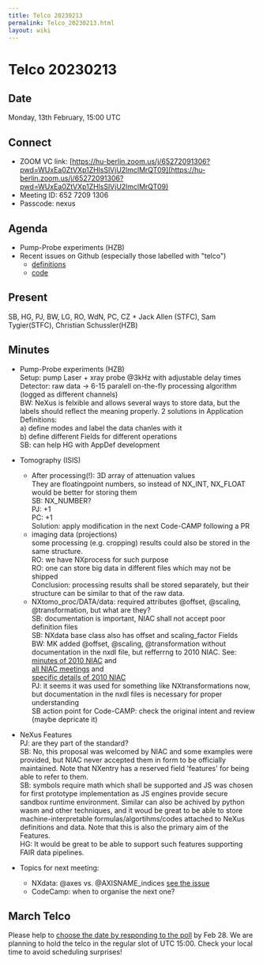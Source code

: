 ```yaml
---
title: Telco 20230213
permalink: Telco_20230213.html
layout: wiki
---
```

Telco 20230213
==============

Date
----

Monday, 13th February, 15:00 UTC


Connect
-------
* ZOOM VC link: [https://hu-berlin.zoom.us/j/65272091306?pwd=WUxEa0ZtVXp1ZHlsSlVjU2lmclMrQT09](https://hu-berlin.zoom.us/j/65272091306?pwd=WUxEa0ZtVXp1ZHlsSlVjU2lmclMrQT09)
* Meeting ID: 652 7209 1306
* Passcode: nexus

Agenda
------

* Pump-Probe experiments (HZB)
* Recent issues on Github (especially those labelled with "telco")
  * [definitions](https://github.com/nexusformat/definitions/issues?q=is%3Aopen+is%3Aissue)
  * [code](https://github.com/nexusformat/code/issues?q=is%3Aopen+is%3Aissue)

Present
-------

SB, HG, PJ, BW, LG, RO, WdN, PC, CZ + Jack Allen (STFC), Sam Tygier(STFC), Christian Schussler(HZB)

Minutes
-------

* Pump-Probe experiments (HZB)  
Setup: pump Laser + xray probe @3kHz with adjustable delay times  
Detector: raw data -> 6-15 paralell on-the-fly processing algorithm (logged as different channels)  
BW: NeXus is felxible and allows several ways to store data, but the labels should reflect the meaning properly. 2 solutions in Application Definitions:  
a) define modes and label the data chanles with it  
b) define different Fields for different operations  
SB: can help HG with AppDef development

* Tomography (ISIS)  
  * After processing(!): 3D array of attenuation values  
They are floatingpoint numbers, so instead of NX_INT, NX_FLOAT would be better for storing them  
SB: NX_NUMBER?  
PJ: +1  
PC: +1  
Solution: apply modification in the next Code-CAMP following a PR  
  * imaging data (projections)  
some processing (e.g. cropping) results could also be stored in the same structure.  
RO: we have NXprocess for such purpose  
RO: one can store big data in different files which may not be shipped  
Conclusion: processing results shall be stored separately, but their structure can be similar to that of the raw data.    
  * NXtomo_proc/DATA/data: required attributes @offset, @scaling, @transformation, but what are they?  
SB: documentation is important, NIAC shall not accept poor definition files  
SB: NXdata base class also has offset and scaling_factor Fields  
BW: MK added @offset, @scaling, @transformation without documentation in the nxdl file, but refferrng to 2010 NIAC. See:  
[minutes of 2010 NIAC](https://github.com/nexusformat/wiki/blob/master/content/NIAC2010.md) and  
[all NIAC meetings](https://www.nexusformat.org/NIAC.html) and  
[specific details of 2010 NIAC](http://lns00.psi.ch/nexus2010/)  
PJ: it seems it was used for something like NXtransformations now, but documentation in the nxdl files is necessary for proper understanding  
SB action point for Code-CAMP: check the original intent and review (maybe depricate it)

* NeXus Features  
PJ: are they part of the standard?  
SB: No, this proposal was welcomed by NIAC and some examples were provided, but NIAC never accepted them in form to be officially maintained. Note that  NXentry has a reserved field 'features' for being able to refer to them.  
SB: symbols require math which shall be supported and JS was chosen for first prototype implementation as JS engines provide secure sandbox runtime environment. Similar can also be achived by python wasm and other techniques, and it woud be great to be able to store machine-interpretable formulas/algortihms/codes attached to NeXus definitions and data. Note that this is also the primary aim of the Features.  
HG: It would be great to be able to support such features supporting FAIR data pipelines.

* Topics for next meeting:
  * NXdata: @axes vs. @AXISNAME_indices [see the issue](https://github.com/nexusformat/definitions/issues/1212)
  * CodeCamp: when to organise the next one?




March Telco
--------------

Please help to [choose the date by responding to the poll](https://doodle.com/meeting/participate/id/az6or7ra) by Feb 28. We are planning to hold the telco in the regular slot of UTC 15:00. Check your local time to avoid scheduling surprises!
